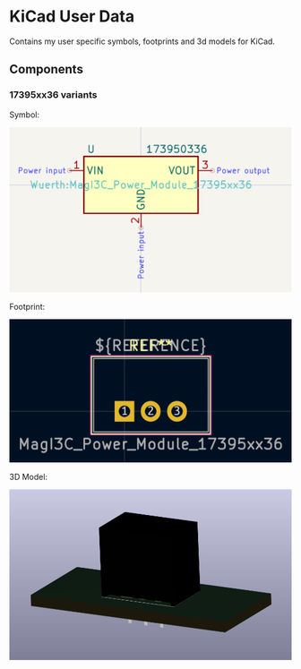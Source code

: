 # KiCad User Data

Contains my user specific symbols, footprints and 3d models for KiCad.

## Components

### 17395xx36 variants

Symbol:

![symbol 17395xx36](images/17395xx36/symbol.png)

Footprint:

![footprint 17395xx36](images/17395xx36/footprint.png)

3D Model:

![3d model 17395xx36](images/17395xx36/3dmodel.png)
